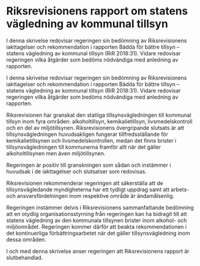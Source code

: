# Riksrevisionens rapport om statens vägledning av kommunal tillsyn

I denna skrivelse redovisar regeringen sin bedömning av Riksrevisionens iakttagelser och rekommendation i rapporten Bädda för bättre tillsyn – statens vägledning av kommunal tillsyn (RiR 2018:31). Vidare redovisar regeringen vilka åtgärder som bedöms nödvändiga med anledning av rapporten.

I denna skrivelse redovisar regeringen sin bedömning av Riksrevisionens iakttagelser och rekommendation i rapporten Bädda för bättre tillsyn – statens vägledning av kommunal tillsyn (RiR 2018:31). Vidare redovisar regeringen vilka åtgärder som bedöms nödvändiga med anledning av rapporten.

Riksrevisionen har granskat den statliga tillsynsvägledningen till kommunal tillsyn inom fyra områden: alkoholtillsyn, kemikalietillsyn, livsmedelskontroll och en del av miljötillsynen. Riksrevisionens övergripande slutsats är att tillsynsvägledningen huvudsakligen fungerar tillfredsställande för kemikalietillsynen och livsmedelskontrollen, medan det finns brister i tillsynsvägledningen till kommunerna framför allt när det gäller alkoholtillsynen men även miljötillsynen.

Regeringen är positiv till granskningen som sådan och instämmer i huvudsak i de iakttagelser och slutsatser som redovisas.

Riksrevisionen rekommenderar regeringen att säkerställa att de tillsynsvägledande myndigheterna har ett tydligt uppdrag samt att arbets- och ansvarsfördelningen inom respektive område är ändamålsenlig.

Regeringen instämmer delvis i Riksrevisionens sammanfattande bedömning att en otydlig organisationsstyrning från regeringen kan ha bidragit till att statens vägledning av den kommunala tillsynen brister inom alkohol- och miljöområdet. Regeringen kommer därför att beakta rekommendationen i det kontinuerliga förbättringsarbetet när det gäller tillsynsvägledning inom dessa områden.

I och med denna skrivelse anser regeringen att Riksrevisionens rapport är slutbehandlad.
